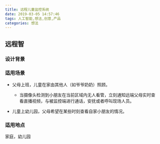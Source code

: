 ```yaml
---
title: 远程儿童监控系统
date: 2019-03-05 14:57:46
tags: 人工智能,想法,创意,产品
categories: 想法
---
```


## 远程智

### 设计背景



### 适用场景

- 父母上班，儿童在家由其他人（如爷爷奶奶）照顾。
  - 当摄像头检测到小朋友在当前区域内无人看管，立刻通知远端父母实时查看直播视频，与被监控端进行通话，安抚或者呼叫现场人员。 

- 儿童上幼儿园，父母希望在某些时刻查看自家小朋友的情况。



### 适用地点

家庭，幼儿园



